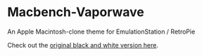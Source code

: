 # Macbench-Vaporwave
An Apple Macintosh-clone theme for EmulationStation / RetroPie

Check out the <a href="https://github.com/Kaceykaso/es-theme-macbench/tree/master">original black and white version here</a>.
